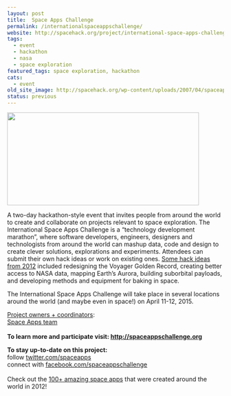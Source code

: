 ```yaml
---
layout: post
title:  Space Apps Challenge
permalink: /internationalspaceappschallenge/
website: http://spacehack.org/project/international-space-apps-challenge
tags: 
  - event
  - hackathon
  - nasa
  - space exploration
featured_tags: space exploration, hackathon
cats: 
  - event
old_site_image: http://spacehack.org/wp-content/uploads/2007/04/spaceapps_large.jpg
status: previous
---
```


<div class = "scrape_from_old_wordpress">

<p><img class="alignnone size-full wp-image-2043" src="/wp-content/uploads/2007/04/spaceapps_large.jpg" alt="" width="446" height="216" srcset="http://spacehack.org/wp-content/uploads/2007/04/spaceapps_large-310x150.jpg 310w, http://spacehack.org/wp-content/uploads/2007/04/spaceapps_large.jpg 892w" sizes="(max-width: 446px) 100vw, 446px" /></p>
<p>A two-day hackathon-style event that invites people from around the world to create and collaborate on projects relevant to space exploration. The International Space Apps Challenge is a &#8220;technology development marathon&#8221;, where software developers, engineers, designers and technologists from around the world can mashup data, code and design to create clever solutions, explorations and experiments. Attendees can submit their own hack ideas or work on existing ones. <a href="http://2012.spaceappschallenge.org/challenges/">Some hack ideas from 2012</a> included redesigning the Voyager Golden Record, creating better access to NASA data, mapping Earth&#8217;s Aurora, building suborbital payloads, and developing methods and equipment for baking in space.</p>
<p>The International Space Apps Challenge will take place in several locations around the world (and maybe even in space!) on April 11-12, 2015.</p>
<p><span style="text-decoration: underline;">Project owners + coordinators</span>:<br />
<a href="https://2015.spaceappschallenge.org/about/contact/">Space Apps team</a><br />
<!--supplement--><br />
<strong>To learn more and participate visit: <a href="http://spaceappschallenge.org/">http://spaceappschallenge.org</a></strong></p>
<p><strong>To stay up-to-date on this project:<br />
</strong>  follow <a href="http://twitter.com/spaceapps">twitter.com/spaceapps</a><br />
  connect with <a href="http://www.facebook.com/spaceappschallenge">facebook.com/spaceappschallenge</a><br />
<!--supplement--><br />
Check out the <a href="http://2012.spaceappschallenge.org/blog/2012/04/25/100-reasons-spaceapps-made-difference/">100+ amazing space apps</a> that were created around the world in 2012!</p>


</div>